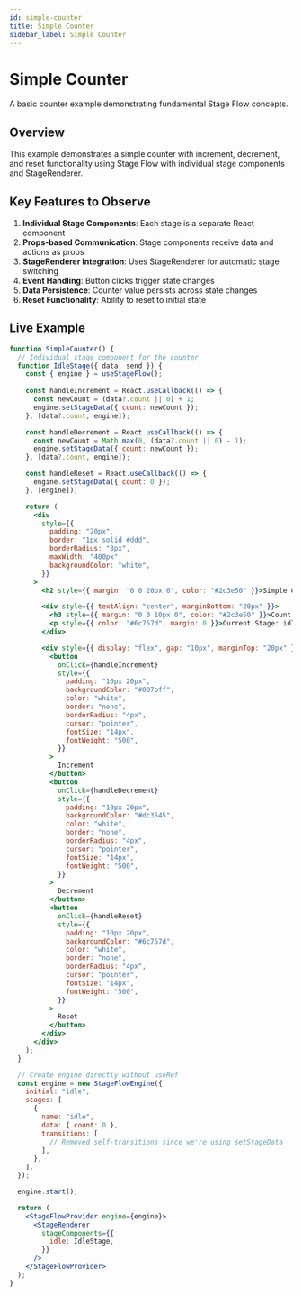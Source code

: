 ```yaml
---
id: simple-counter
title: Simple Counter
sidebar_label: Simple Counter
---
```


# Simple Counter

A basic counter example demonstrating fundamental Stage Flow concepts.

## Overview

This example demonstrates a simple counter with increment, decrement, and reset functionality using Stage Flow with individual stage components and StageRenderer.

## Key Features to Observe

1. **Individual Stage Components**: Each stage is a separate React component
2. **Props-based Communication**: Stage components receive data and actions as props
3. **StageRenderer Integration**: Uses StageRenderer for automatic stage switching
4. **Event Handling**: Button clicks trigger state changes
5. **Data Persistence**: Counter value persists across state changes
6. **Reset Functionality**: Ability to reset to initial state

## Live Example

```jsx live 
function SimpleCounter() {
  // Individual stage component for the counter
  function IdleStage({ data, send }) {
    const { engine } = useStageFlow();
    
    const handleIncrement = React.useCallback(() => {
      const newCount = (data?.count || 0) + 1;
      engine.setStageData({ count: newCount });
    }, [data?.count, engine]);

    const handleDecrement = React.useCallback(() => {
      const newCount = Math.max(0, (data?.count || 0) - 1);
      engine.setStageData({ count: newCount });
    }, [data?.count, engine]);

    const handleReset = React.useCallback(() => {
      engine.setStageData({ count: 0 });
    }, [engine]);

    return (
      <div
        style={{
          padding: "20px",
          border: "1px solid #ddd",
          borderRadius: "8px",
          maxWidth: "400px",
          backgroundColor: "white",
        }}
      >
        <h2 style={{ margin: "0 0 20px 0", color: "#2c3e50" }}>Simple Counter</h2>

        <div style={{ textAlign: "center", marginBottom: "20px" }}>
          <h3 style={{ margin: "0 0 10px 0", color: "#2c3e50" }}>Count: {data?.count || 0}</h3>
          <p style={{ color: "#6c757d", margin: 0 }}>Current Stage: idle</p>
        </div>

        <div style={{ display: "flex", gap: "10px", marginTop: "20px" }}>
          <button
            onClick={handleIncrement}
            style={{
              padding: "10px 20px",
              backgroundColor: "#007bff",
              color: "white",
              border: "none",
              borderRadius: "4px",
              cursor: "pointer",
              fontSize: "14px",
              fontWeight: "500",
            }}
          >
            Increment
          </button>
          <button
            onClick={handleDecrement}
            style={{
              padding: "10px 20px",
              backgroundColor: "#dc3545",
              color: "white",
              border: "none",
              borderRadius: "4px",
              cursor: "pointer",
              fontSize: "14px",
              fontWeight: "500",
            }}
          >
            Decrement
          </button>
          <button
            onClick={handleReset}
            style={{
              padding: "10px 20px",
              backgroundColor: "#6c757d",
              color: "white",
              border: "none",
              borderRadius: "4px",
              cursor: "pointer",
              fontSize: "14px",
              fontWeight: "500",
            }}
          >
            Reset
          </button>
        </div>
      </div>
    );
  }

  // Create engine directly without useRef
  const engine = new StageFlowEngine({
    initial: "idle",
    stages: [
      {
        name: "idle",
        data: { count: 0 },
        transitions: [
          // Removed self-transitions since we're using setStageData
        ],
      },
    ],
  });

  engine.start();

  return (
    <StageFlowProvider engine={engine}>
      <StageRenderer
        stageComponents={{
          idle: IdleStage,
        }}
      />
    </StageFlowProvider>
  );
}
